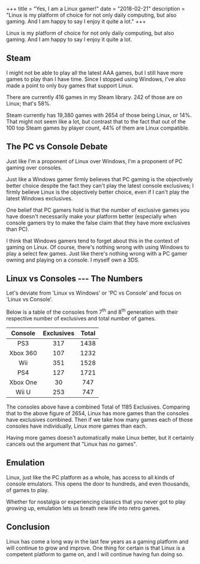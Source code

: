 +++
title = "Yes, I am a Linux gamer!"
date = "2018-02-21"
description = "Linux is my platform of choice for not only daily computing, but also gaming. And I am happy to say I enjoy it quite a lot."
+++

Linux is my platform of choice for not only daily computing, but also gaming.
And I am happy to say I enjoy it quite a lot.

## Steam

I might not be able to play all the latest AAA games, but I still have more games
to play than I have time. Since I stopped using Windows, I've also made a point to only buy games that support Linux.

There are currently 416 games in my Steam library. 242 of those are on Linux; that's
58%.

Steam currently has 19,380 games with 2654 of those being Linux, or 14%. That might not seem like a lot,
but contrast that to the fact that out of the 100 top Steam games by player count, 44% of them are Linux compatible.

## The PC vs Console Debate

Just like I'm a proponent of Linux over Windows, I'm a proponent of PC gaming over consoles.

Just like a Windows gamer firmly believes that PC gaming is the objectively better choice
despite the fact they can't play the latest console exclusives; I firmly believe Linux is the
objectively better choice, even if I can't play the latest Windows exclusives.

One belief that PC gamers hold is that the number of exclusive games you have doesn't
necessarily make your platform better (especially when console gamers try to make
the false claim that they have more exclusives than PC).

I think that Windows gamers tend to forget about this in the context of gaming on Linux.
Of course, there's nothing wrong with using Windows to play a select few games. Just like there's
nothing wrong with a PC gamer owning and playing on a console. I myself own a 3DS.

## Linux vs Consoles --- The Numbers

Let's deviate from 'Linux vs Windows' or 'PC vs Console' and focus
on 'Linux vs Console'.

Below is a table of the consoles from 7<sup>th</sup> and 8<sup>th</sup> generation with their respective number of exclusives and total number of games.

|  Console | Exclusives | Total |
|:--------:|:----------:|:-----:|
|    PS3   |     317    |  1438 |
| Xbox 360 |     107    |  1232 |
|    Wii   |     351    |  1528 |
|    PS4   |     127    |  1721 |
| Xbox One |     30     |  747  |
|   Wii U  |     253    |  747  |

The consoles above have a combined Total of 1185 Exclusives.
Comparing that to the above figure of 2654, Linux has more games than the consoles have exclusives combined.
Then if we take how many games each of those consoles have individually,
Linux more games than each.

Having more games doesn't automatically make Linux better, but it certainly
cancels out the argument that "Linux has no games".

## Emulation

Linux, just like the PC platform as a whole, has access to all kinds of console emulators.
This opens the door to hundreds, and even thousands, of games to play.

Whether for nostalgia or experiencing classics that you never got to play growing up,
emulation lets us breath new life into retro games.

## Conclusion

Linux has come a long way in the last few years as a gaming platform
and will continue to grow and improve. One thing for certain is that Linux
is a competent platform to game on, and I will continue having fun doing so.
